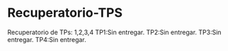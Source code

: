 # Recuperatorio-TPS
Recuperatorio de TPs: 1,2,3,4
TP1:Sin entregar.
TP2:Sin entregar.
TP3:Sin entregar.
TP4:Sin entregar.
